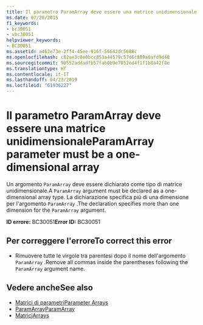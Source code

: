 ```yaml
---
title: Il parametro ParamArray deve essere una matrice unidimensionale
ms.date: 07/20/2015
f1_keywords:
- bc30051
- vbc30051
helpviewer_keywords:
- BC30051
ms.assetid: a462e73e-2ff4-45ee-916f-56642dc5688c
ms.openlocfilehash: c82ae3c0e0bcc853a44579c57d6c889a0afd9d48
ms.sourcegitcommit: 9b552addadfb57fab0b9e7852ed4f1f1b8a42f8e
ms.translationtype: HT
ms.contentlocale: it-IT
ms.lasthandoff: 04/23/2019
ms.locfileid: "61936227"
---
```

# <a name="paramarray-parameter-must-be-a-one-dimensional-array"></a><span data-ttu-id="4e7f6-102">Il parametro ParamArray deve essere una matrice unidimensionale</span><span class="sxs-lookup"><span data-stu-id="4e7f6-102">ParamArray parameter must be a one-dimensional array</span></span>
<span data-ttu-id="4e7f6-103">Un argomento `ParamArray` deve essere dichiarato come tipo di matrice unidimensionale.</span><span class="sxs-lookup"><span data-stu-id="4e7f6-103">A `ParamArray` argument must be declared as a one-dimensional array type.</span></span> <span data-ttu-id="4e7f6-104">La dichiarazione specifica più di una dimensione per l'argomento `ParamArray` .</span><span class="sxs-lookup"><span data-stu-id="4e7f6-104">The declaration specifies more than one dimension for the `ParamArray` argument.</span></span>  
  
 <span data-ttu-id="4e7f6-105">**ID errore:** BC30051</span><span class="sxs-lookup"><span data-stu-id="4e7f6-105">**Error ID:** BC30051</span></span>  
  
## <a name="to-correct-this-error"></a><span data-ttu-id="4e7f6-106">Per correggere l'errore</span><span class="sxs-lookup"><span data-stu-id="4e7f6-106">To correct this error</span></span>  
  
- <span data-ttu-id="4e7f6-107">Rimuovere tutte le virgole tra parentesi dopo il nome dell'argomento `ParamArray` .</span><span class="sxs-lookup"><span data-stu-id="4e7f6-107">Remove all commas inside the parentheses following the `ParamArray` argument name.</span></span>  
  
## <a name="see-also"></a><span data-ttu-id="4e7f6-108">Vedere anche</span><span class="sxs-lookup"><span data-stu-id="4e7f6-108">See also</span></span>

- [<span data-ttu-id="4e7f6-109">Matrici di parametri</span><span class="sxs-lookup"><span data-stu-id="4e7f6-109">Parameter Arrays</span></span>](../../visual-basic/programming-guide/language-features/procedures/parameter-arrays.md)
- [<span data-ttu-id="4e7f6-110">ParamArray</span><span class="sxs-lookup"><span data-stu-id="4e7f6-110">ParamArray</span></span>](../../visual-basic/language-reference/modifiers/paramarray.md)
- [<span data-ttu-id="4e7f6-111">Matrici</span><span class="sxs-lookup"><span data-stu-id="4e7f6-111">Arrays</span></span>](../../visual-basic/programming-guide/language-features/arrays/index.md)
